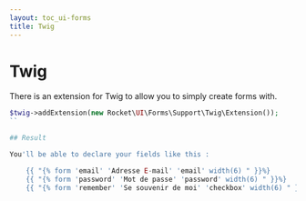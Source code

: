 ```yaml
---
layout: toc_ui-forms
title: Twig
---
```

# Twig

There is an extension for Twig to allow you to simply create forms with.

```php
$twig->addExtension(new Rocket\UI\Forms\Support\Twig\Extension());
``

## Result

You'll be able to declare your fields like this :

    {{ "{% form 'email' 'Adresse E-mail' 'email' width(6) " }}%}
    {{ "{% form 'password' 'Mot de passe' 'password' width(6) " }}%}
    {{ "{% form 'remember' 'Se souvenir de moi' 'checkbox' width(6) " }}%}